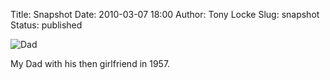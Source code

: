 Title: Snapshot
Date: 2010-03-07 18:00
Author: Tony Locke
Slug: snapshot
Status: published

![Dad]({static}/images/2010/locke131257001.jpg)  

My Dad with his then girlfriend in 1957.
